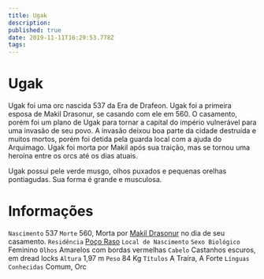 ```yaml
---
title: Ugak
description: 
published: true
date: 2019-11-11T16:29:53.778Z
tags: 
---
```


<!-- SUBTITLE: Visão geral sobre Ugak -->

# Ugak
Ugak foi uma orc nascida 537 da Era de Drafeon. Ugak foi a primeira esposa de Makil Drasonur, se casando com ele em 560. O casamento, porém foi um plano de Ugak para tornar a capital do império vulnerável para uma invasão de seu povo. A invasão deixou boa parte da cidade destruída e muitos mortos, porém foi detida pela guarda local com a ajuda do Arquimago. Ugak foi morta por Makil após sua traição, mas se tornou uma heroína entre os orcs até os dias atuais.

Ugak possui pele verde musgo, olhos puxados e pequenas orelhas pontiagudas. Sua forma é grande e musculosa.

# Informações
`Nascimento` 537
`Morte` 560, Morta por [Makil Drasonur](/individuos/makil-drasonur#makil-drasonur) no dia de seu casamento.
`Residência` [Poço Raso](/lugares/plano-material/drafeon/sudeste-de-drafeon/poco-raso-vilarejo#poco-raso)
`Local de Nascimento` 
`Sexo Biológico` Feminino
`Olhos` Amarelos com bordas vermelhas 
`Cabelo` Castanhos escuros, em dread locks
`Altura` 1,97 m
`Peso` 84 Kg
`Títulos` A Traíra, A Forte
`Línguas Conhecidas` Comum, Orc

